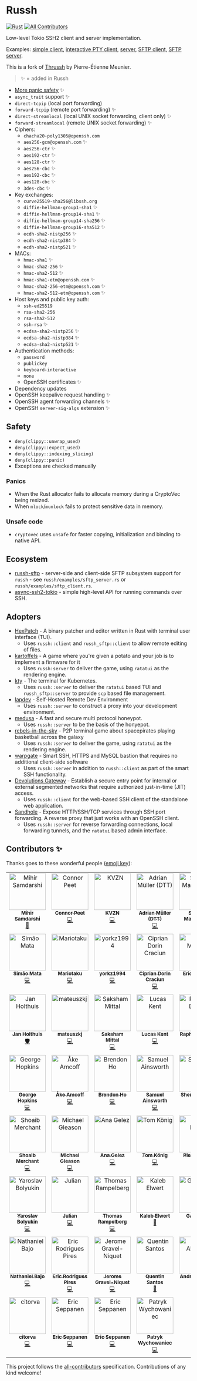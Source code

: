# Russh

[![Rust](https://github.com/warp-tech/russh/actions/workflows/rust.yml/badge.svg)](https://github.com/warp-tech/russh/actions/workflows/rust.yml)  <!-- ALL-CONTRIBUTORS-BADGE:START - Do not remove or modify this section -->
[![All Contributors](https://img.shields.io/badge/all_contributors-53-orange.svg?style=flat-square)](#contributors-)
<!-- ALL-CONTRIBUTORS-BADGE:END -->

Low-level Tokio SSH2 client and server implementation.

Examples: [simple client](russh/examples/client_exec_simple.rs), [interactive PTY client](russh/examples/client_exec_interactive.rs), [server](russh/examples/echoserver.rs), [SFTP client](russh/examples/sftp_client.rs), [SFTP server](russh/examples/sftp_server.rs).

This is a fork of [Thrussh](https://nest.pijul.com/pijul/thrussh) by Pierre-Étienne Meunier.

> ✨ = added in Russh

* [More panic safety](https://github.com/warp-tech/russh#safety) ✨
* `async_trait` support ✨
* `direct-tcpip` (local port forwarding)
* `forward-tcpip` (remote port forwarding) ✨
* `direct-streamlocal` (local UNIX socket forwarding, client only) ✨
* `forward-streamlocal` (remote UNIX socket forwarding) ✨
* Ciphers:
  * `chacha20-poly1305@openssh.com`
  * `aes256-gcm@openssh.com` ✨
  * `aes256-ctr` ✨
  * `aes192-ctr` ✨
  * `aes128-ctr` ✨
  * `aes256-cbc` ✨
  * `aes192-cbc` ✨
  * `aes128-cbc` ✨
  * `3des-cbc` ✨
* Key exchanges:
  * `curve25519-sha256@libssh.org`
  * `diffie-hellman-group1-sha1` ✨
  * `diffie-hellman-group14-sha1` ✨
  * `diffie-hellman-group14-sha256` ✨
  * `diffie-hellman-group16-sha512` ✨
  * `ecdh-sha2-nistp256` ✨
  * `ecdh-sha2-nistp384` ✨
  * `ecdh-sha2-nistp521` ✨
* MACs:
  * `hmac-sha1` ✨
  * `hmac-sha2-256` ✨
  * `hmac-sha2-512` ✨
  * `hmac-sha1-etm@openssh.com` ✨
  * `hmac-sha2-256-etm@openssh.com` ✨
  * `hmac-sha2-512-etm@openssh.com` ✨
* Host keys and public key auth:
  * `ssh-ed25519`
  * `rsa-sha2-256`
  * `rsa-sha2-512`
  * `ssh-rsa` ✨
  * `ecdsa-sha2-nistp256` ✨
  * `ecdsa-sha2-nistp384` ✨
  * `ecdsa-sha2-nistp521` ✨
* Authentication methods:
  * `password`
  * `publickey`
  * `keyboard-interactive`
  * `none`
  * OpenSSH certificates ✨
* Dependency updates
* OpenSSH keepalive request handling ✨
* OpenSSH agent forwarding channels ✨
* OpenSSH `server-sig-algs` extension ✨

## Safety

* `deny(clippy::unwrap_used)`
* `deny(clippy::expect_used)`
* `deny(clippy::indexing_slicing)`
* `deny(clippy::panic)`
* Exceptions are checked manually

### Panics

* When the Rust allocator fails to allocate memory during a CryptoVec being resized.
* When `mlock`/`munlock` fails to protect sensitive data in memory.

### Unsafe code

* `cryptovec` uses `unsafe` for faster copying, initialization and binding to native API.

## Ecosystem

* [russh-sftp](https://crates.io/crates/russh-sftp) - server-side and client-side SFTP subsystem support for `russh` - see `russh/examples/sftp_server.rs` or `russh/examples/sftp_client.rs`.
* [async-ssh2-tokio](https://crates.io/crates/async-ssh2-tokio) - simple high-level API for running commands over SSH.

## Adopters

* [HexPatch](https://github.com/Etto48/HexPatch) - A binary patcher and editor written in Rust with terminal user interface (TUI).
  * Uses `russh::client` and `russh_sftp::client` to allow remote editing of files.
* [kartoffels](https://github.com/Patryk27/kartoffels) - A game where you're given a potato and your job is to implement a firmware for it
  * Uses `russh:server` to deliver the game, using `ratatui` as the rendering engine.
* [kty](https://github.com/grampelberg/kty) - The terminal for Kubernetes.
  * Uses `russh::server` to deliver the `ratatui` based TUI and `russh_sftp::server` to provide `scp` based file management.
* [lapdev](https://github.com/lapce/lapdev) - Self-Hosted Remote Dev Environment
  * Uses `russh::server` to construct a proxy into your development environment.
* [medusa](https://github.com/evilsocket/medusa) - A fast and secure multi protocol honeypot.
  * Uses `russh::server` to be the basis of the honyepot.
* [rebels-in-the-sky](https://github.com/ricott1/rebels-in-the-sky) - P2P terminal game about spacepirates playing basketball across the galaxy
  * Uses `russh::server` to deliver the game, using `ratatui` as the rendering engine.
* [warpgate](https://github.com/warp-tech/warpgate) - Smart SSH, HTTPS and MySQL bastion that requires no additional client-side software
  * Uses `russh::server` in addition to `russh::client` as part of the smart SSH functionality.
* [Devolutions Gateway](https://github.com/Devolutions/devolutions-gateway/) - Establish a secure entry point for internal or external segmented networks that require authorized just-in-time (JIT) access.
  * Uses `russh::client` for the web-based SSH client of the standalone web application.
* [Sandhole](https://github.com/EpicEric/sandhole) - Expose HTTP/SSH/TCP services through SSH port forwarding. A reverse proxy that just works with an OpenSSH client.
  * Uses `russh::server` for reverse forwarding connections, local forwarding tunnels, and the `ratatui` based admin interface.

## Contributors ✨

Thanks goes to these wonderful people ([emoji key](https://allcontributors.org/docs/en/emoji-key)):

<!-- ALL-CONTRIBUTORS-LIST:START - Do not remove or modify this section -->
<!-- prettier-ignore-start -->
<!-- markdownlint-disable -->
<table>
  <tbody>
    <tr>
      <td align="center" valign="top" width="14.28%"><a href="https://github.com/mihirsamdarshi"><img src="https://avatars.githubusercontent.com/u/5462077?v=4?s=100" width="100px;" alt="Mihir Samdarshi"/><br /><sub><b>Mihir Samdarshi</b></sub></a><br /><a href="https://github.com/Eugeny/russh/commits?author=mihirsamdarshi" title="Documentation">📖</a></td>
      <td align="center" valign="top" width="14.28%"><a href="https://peet.io/"><img src="https://avatars.githubusercontent.com/u/2230985?v=4?s=100" width="100px;" alt="Connor Peet"/><br /><sub><b>Connor Peet</b></sub></a><br /><a href="https://github.com/Eugeny/russh/commits?author=connor4312" title="Code">💻</a></td>
      <td align="center" valign="top" width="14.28%"><a href="https://github.com/kvzn"><img src="https://avatars.githubusercontent.com/u/313271?v=4?s=100" width="100px;" alt="KVZN"/><br /><sub><b>KVZN</b></sub></a><br /><a href="https://github.com/Eugeny/russh/commits?author=kvzn" title="Code">💻</a></td>
      <td align="center" valign="top" width="14.28%"><a href="https://www.telekom.de"><img src="https://avatars.githubusercontent.com/u/21334898?v=4?s=100" width="100px;" alt="Adrian Müller (DTT)"/><br /><sub><b>Adrian Müller (DTT)</b></sub></a><br /><a href="https://github.com/Eugeny/russh/commits?author=amtelekom" title="Code">💻</a></td>
      <td align="center" valign="top" width="14.28%"><a href="https://www.evilsocket.net"><img src="https://avatars.githubusercontent.com/u/86922?v=4?s=100" width="100px;" alt="Simone Margaritelli"/><br /><sub><b>Simone Margaritelli</b></sub></a><br /><a href="https://github.com/Eugeny/russh/commits?author=evilsocket" title="Code">💻</a></td>
      <td align="center" valign="top" width="14.28%"><a href="http://joegrund.com"><img src="https://avatars.githubusercontent.com/u/458717?v=4?s=100" width="100px;" alt="Joe Grund"/><br /><sub><b>Joe Grund</b></sub></a><br /><a href="https://github.com/Eugeny/russh/commits?author=jgrund" title="Code">💻</a></td>
      <td align="center" valign="top" width="14.28%"><a href="https://github.com/AspectUnk"><img src="https://avatars.githubusercontent.com/u/59799956?v=4?s=100" width="100px;" alt="AspectUnk"/><br /><sub><b>AspectUnk</b></sub></a><br /><a href="https://github.com/Eugeny/russh/commits?author=AspectUnk" title="Code">💻</a></td>
    </tr>
    <tr>
      <td align="center" valign="top" width="14.28%"><a href="https://0io.eu"><img src="https://avatars.githubusercontent.com/u/203575?v=4?s=100" width="100px;" alt="Simão Mata"/><br /><sub><b>Simão Mata</b></sub></a><br /><a href="https://github.com/Eugeny/russh/commits?author=simao" title="Code">💻</a></td>
      <td align="center" valign="top" width="14.28%"><a href="https://mariotaku.org"><img src="https://avatars.githubusercontent.com/u/830358?v=4?s=100" width="100px;" alt="Mariotaku"/><br /><sub><b>Mariotaku</b></sub></a><br /><a href="https://github.com/Eugeny/russh/commits?author=mariotaku" title="Code">💻</a></td>
      <td align="center" valign="top" width="14.28%"><a href="https://github.com/yorkz1994"><img src="https://avatars.githubusercontent.com/u/16678950?v=4?s=100" width="100px;" alt="yorkz1994"/><br /><sub><b>yorkz1994</b></sub></a><br /><a href="https://github.com/Eugeny/russh/commits?author=yorkz1994" title="Code">💻</a></td>
      <td align="center" valign="top" width="14.28%"><a href="https://volution.ro/"><img src="https://avatars.githubusercontent.com/u/29785?v=4?s=100" width="100px;" alt="Ciprian Dorin Craciun"/><br /><sub><b>Ciprian Dorin Craciun</b></sub></a><br /><a href="https://github.com/Eugeny/russh/commits?author=cipriancraciun" title="Code">💻</a></td>
      <td align="center" valign="top" width="14.28%"><a href="https://github.com/mllken"><img src="https://avatars.githubusercontent.com/u/11590808?v=4?s=100" width="100px;" alt="Eric Milliken"/><br /><sub><b>Eric Milliken</b></sub></a><br /><a href="https://github.com/Eugeny/russh/commits?author=mllken" title="Code">💻</a></td>
      <td align="center" valign="top" width="14.28%"><a href="https://github.com/Swelio"><img src="https://avatars.githubusercontent.com/u/24651896?v=4?s=100" width="100px;" alt="Swelio"/><br /><sub><b>Swelio</b></sub></a><br /><a href="https://github.com/Eugeny/russh/commits?author=Swelio" title="Code">💻</a></td>
      <td align="center" valign="top" width="14.28%"><a href="https://github.com/joshbenz"><img src="https://avatars.githubusercontent.com/u/94999261?v=4?s=100" width="100px;" alt="Joshua Benz"/><br /><sub><b>Joshua Benz</b></sub></a><br /><a href="https://github.com/Eugeny/russh/commits?author=joshbenz" title="Code">💻</a></td>
    </tr>
    <tr>
      <td align="center" valign="top" width="14.28%"><a href="http://homepage.ruhr-uni-bochum.de/Jan.Holthuis/"><img src="https://avatars.githubusercontent.com/u/1834516?v=4?s=100" width="100px;" alt="Jan Holthuis"/><br /><sub><b>Jan Holthuis</b></sub></a><br /><a href="#security-Holzhaus" title="Security">🛡️</a></td>
      <td align="center" valign="top" width="14.28%"><a href="https://github.com/mateuszkj"><img src="https://avatars.githubusercontent.com/u/2494082?v=4?s=100" width="100px;" alt="mateuszkj"/><br /><sub><b>mateuszkj</b></sub></a><br /><a href="https://github.com/Eugeny/russh/commits?author=mateuszkj" title="Code">💻</a></td>
      <td align="center" valign="top" width="14.28%"><a href="https://gotlou.srht.site"><img src="https://avatars.githubusercontent.com/u/23006870?v=4?s=100" width="100px;" alt="Saksham Mittal"/><br /><sub><b>Saksham Mittal</b></sub></a><br /><a href="https://github.com/Eugeny/russh/commits?author=gotlougit" title="Code">💻</a></td>
      <td align="center" valign="top" width="14.28%"><a href="http://canoncollision.com"><img src="https://avatars.githubusercontent.com/u/5120858?v=4?s=100" width="100px;" alt="Lucas Kent"/><br /><sub><b>Lucas Kent</b></sub></a><br /><a href="https://github.com/Eugeny/russh/commits?author=rukai" title="Code">💻</a></td>
      <td align="center" valign="top" width="14.28%"><a href="https://github.com/RDruon"><img src="https://avatars.githubusercontent.com/u/64585623?v=4?s=100" width="100px;" alt="Raphael Druon"/><br /><sub><b>Raphael Druon</b></sub></a><br /><a href="https://github.com/Eugeny/russh/commits?author=RDruon" title="Code">💻</a></td>
      <td align="center" valign="top" width="14.28%"><a href="https://github.com/Nurrl"><img src="https://avatars.githubusercontent.com/u/15341887?v=4?s=100" width="100px;" alt="Maya the bee"/><br /><sub><b>Maya the bee</b></sub></a><br /><a href="https://github.com/Eugeny/russh/commits?author=Nurrl" title="Code">💻</a></td>
      <td align="center" valign="top" width="14.28%"><a href="https://github.com/mmirate"><img src="https://avatars.githubusercontent.com/u/992859?v=4?s=100" width="100px;" alt="Milo Mirate"/><br /><sub><b>Milo Mirate</b></sub></a><br /><a href="https://github.com/Eugeny/russh/commits?author=mmirate" title="Code">💻</a></td>
    </tr>
    <tr>
      <td align="center" valign="top" width="14.28%"><a href="https://github.com/george-hopkins"><img src="https://avatars.githubusercontent.com/u/552590?v=4?s=100" width="100px;" alt="George Hopkins"/><br /><sub><b>George Hopkins</b></sub></a><br /><a href="https://github.com/Eugeny/russh/commits?author=george-hopkins" title="Code">💻</a></td>
      <td align="center" valign="top" width="14.28%"><a href="https://amcoff.net/"><img src="https://avatars.githubusercontent.com/u/17624114?v=4?s=100" width="100px;" alt="Åke Amcoff"/><br /><sub><b>Åke Amcoff</b></sub></a><br /><a href="https://github.com/Eugeny/russh/commits?author=akeamc" title="Code">💻</a></td>
      <td align="center" valign="top" width="14.28%"><a href="http://brendonho.com"><img src="https://avatars.githubusercontent.com/u/12106620?v=4?s=100" width="100px;" alt="Brendon Ho"/><br /><sub><b>Brendon Ho</b></sub></a><br /><a href="https://github.com/Eugeny/russh/commits?author=bho01" title="Code">💻</a></td>
      <td align="center" valign="top" width="14.28%"><a href="http://samlikes.pizza/"><img src="https://avatars.githubusercontent.com/u/226872?v=4?s=100" width="100px;" alt="Samuel Ainsworth"/><br /><sub><b>Samuel Ainsworth</b></sub></a><br /><a href="https://github.com/Eugeny/russh/commits?author=samuela" title="Code">💻</a></td>
      <td align="center" valign="top" width="14.28%"><a href="https://github.com/Sherlock-Holo"><img src="https://avatars.githubusercontent.com/u/10096425?v=4?s=100" width="100px;" alt="Sherlock Holo"/><br /><sub><b>Sherlock Holo</b></sub></a><br /><a href="https://github.com/Eugeny/russh/commits?author=sherlock-holo" title="Code">💻</a></td>
      <td align="center" valign="top" width="14.28%"><a href="https://github.com/ricott1"><img src="https://avatars.githubusercontent.com/u/16502243?v=4?s=100" width="100px;" alt="Alessandro Ricottone"/><br /><sub><b>Alessandro Ricottone</b></sub></a><br /><a href="https://github.com/Eugeny/russh/commits?author=ricott1" title="Code">💻</a></td>
      <td align="center" valign="top" width="14.28%"><a href="https://github.com/T0b1-iOS"><img src="https://avatars.githubusercontent.com/u/15174814?v=4?s=100" width="100px;" alt="T0b1-iOS"/><br /><sub><b>T0b1-iOS</b></sub></a><br /><a href="https://github.com/Eugeny/russh/commits?author=T0b1-iOS" title="Code">💻</a></td>
    </tr>
    <tr>
      <td align="center" valign="top" width="14.28%"><a href="https://mecha.so"><img src="https://avatars.githubusercontent.com/u/4598631?v=4?s=100" width="100px;" alt="Shoaib Merchant"/><br /><sub><b>Shoaib Merchant</b></sub></a><br /><a href="https://github.com/Eugeny/russh/commits?author=shoaibmerchant" title="Code">💻</a></td>
      <td align="center" valign="top" width="14.28%"><a href="https://github.com/gleason-m"><img src="https://avatars.githubusercontent.com/u/86493344?v=4?s=100" width="100px;" alt="Michael Gleason"/><br /><sub><b>Michael Gleason</b></sub></a><br /><a href="https://github.com/Eugeny/russh/commits?author=gleason-m" title="Code">💻</a></td>
      <td align="center" valign="top" width="14.28%"><a href="https://ana.gelez.xyz"><img src="https://avatars.githubusercontent.com/u/16254623?v=4?s=100" width="100px;" alt="Ana Gelez"/><br /><sub><b>Ana Gelez</b></sub></a><br /><a href="https://github.com/Eugeny/russh/commits?author=elegaanz" title="Code">💻</a></td>
      <td align="center" valign="top" width="14.28%"><a href="https://github.com/tomknig"><img src="https://avatars.githubusercontent.com/u/3586316?v=4?s=100" width="100px;" alt="Tom König"/><br /><sub><b>Tom König</b></sub></a><br /><a href="https://github.com/Eugeny/russh/commits?author=tomknig" title="Code">💻</a></td>
      <td align="center" valign="top" width="14.28%"><a href="https://www.legaltile.com/"><img src="https://avatars.githubusercontent.com/u/45085843?v=4?s=100" width="100px;" alt="Pierre Barre"/><br /><sub><b>Pierre Barre</b></sub></a><br /><a href="https://github.com/Eugeny/russh/commits?author=Barre" title="Code">💻</a></td>
      <td align="center" valign="top" width="14.28%"><a href="http://skutnik.page"><img src="https://avatars.githubusercontent.com/u/22240065?v=4?s=100" width="100px;" alt="Jean-Baptiste Skutnik"/><br /><sub><b>Jean-Baptiste Skutnik</b></sub></a><br /><a href="https://github.com/Eugeny/russh/commits?author=spoutn1k" title="Code">💻</a></td>
      <td align="center" valign="top" width="14.28%"><a href="http://blog.packetsource.net/"><img src="https://avatars.githubusercontent.com/u/6276475?v=4?s=100" width="100px;" alt="Adam Chappell"/><br /><sub><b>Adam Chappell</b></sub></a><br /><a href="https://github.com/Eugeny/russh/commits?author=packetsource" title="Code">💻</a></td>
    </tr>
    <tr>
      <td align="center" valign="top" width="14.28%"><a href="https://github.com/CertainLach"><img src="https://avatars.githubusercontent.com/u/6235312?v=4?s=100" width="100px;" alt="Yaroslav Bolyukin"/><br /><sub><b>Yaroslav Bolyukin</b></sub></a><br /><a href="https://github.com/Eugeny/russh/commits?author=CertainLach" title="Code">💻</a></td>
      <td align="center" valign="top" width="14.28%"><a href="http://www.systemscape.de"><img src="https://avatars.githubusercontent.com/u/20155974?v=4?s=100" width="100px;" alt="Julian"/><br /><sub><b>Julian</b></sub></a><br /><a href="https://github.com/Eugeny/russh/commits?author=JuliDi" title="Code">💻</a></td>
      <td align="center" valign="top" width="14.28%"><a href="http://saunter.org"><img src="https://avatars.githubusercontent.com/u/47992?v=4?s=100" width="100px;" alt="Thomas Rampelberg"/><br /><sub><b>Thomas Rampelberg</b></sub></a><br /><a href="https://github.com/Eugeny/russh/commits?author=grampelberg" title="Code">💻</a></td>
      <td align="center" valign="top" width="14.28%"><a href="https://belak.io"><img src="https://avatars.githubusercontent.com/u/107097?v=4?s=100" width="100px;" alt="Kaleb Elwert"/><br /><sub><b>Kaleb Elwert</b></sub></a><br /><a href="https://github.com/Eugeny/russh/commits?author=belak" title="Documentation">📖</a></td>
      <td align="center" valign="top" width="14.28%"><a href="https://garyguo.net"><img src="https://avatars.githubusercontent.com/u/4065244?v=4?s=100" width="100px;" alt="Gary Guo"/><br /><sub><b>Gary Guo</b></sub></a><br /><a href="https://github.com/Eugeny/russh/commits?author=nbdd0121" title="Code">💻</a></td>
      <td align="center" valign="top" width="14.28%"><a href="https://github.com/irvingoujAtDevolution"><img src="https://avatars.githubusercontent.com/u/139169536?v=4?s=100" width="100px;" alt="irvingouj @ Devolutions"/><br /><sub><b>irvingouj @ Devolutions</b></sub></a><br /><a href="https://github.com/Eugeny/russh/commits?author=irvingoujAtDevolution" title="Code">💻</a></td>
      <td align="center" valign="top" width="14.28%"><a href="http://tonipeter.de"><img src="https://avatars.githubusercontent.com/u/4614215?v=4?s=100" width="100px;" alt="Toni Peter"/><br /><sub><b>Toni Peter</b></sub></a><br /><a href="https://github.com/Eugeny/russh/commits?author=Tehforsch" title="Code">💻</a></td>
    </tr>
    <tr>
      <td align="center" valign="top" width="14.28%"><a href="https://github.com/Nathy-bajo"><img src="https://avatars.githubusercontent.com/u/73991674?v=4?s=100" width="100px;" alt="Nathaniel Bajo"/><br /><sub><b>Nathaniel Bajo</b></sub></a><br /><a href="https://github.com/Eugeny/russh/commits?author=Nathy-bajo" title="Code">💻</a></td>
      <td align="center" valign="top" width="14.28%"><a href="https://eric.dev.br"><img src="https://avatars.githubusercontent.com/u/3129194?v=4?s=100" width="100px;" alt="Eric Rodrigues Pires"/><br /><sub><b>Eric Rodrigues Pires</b></sub></a><br /><a href="https://github.com/Eugeny/russh/commits?author=EpicEric" title="Code">💻</a></td>
      <td align="center" valign="top" width="14.28%"><a href="http://www.fly.io"><img src="https://avatars.githubusercontent.com/u/43325?v=4?s=100" width="100px;" alt="Jerome Gravel-Niquet"/><br /><sub><b>Jerome Gravel-Niquet</b></sub></a><br /><a href="https://github.com/Eugeny/russh/commits?author=jeromegn" title="Code">💻</a></td>
      <td align="center" valign="top" width="14.28%"><a href="https://qsantos.fr/"><img src="https://avatars.githubusercontent.com/u/8493765?v=4?s=100" width="100px;" alt="Quentin Santos"/><br /><sub><b>Quentin Santos</b></sub></a><br /><a href="https://github.com/Eugeny/russh/commits?author=qsantos" title="Documentation">📖</a></td>
      <td align="center" valign="top" width="14.28%"><a href="https://github.com/ogedei-khan"><img src="https://avatars.githubusercontent.com/u/181673956?v=4?s=100" width="100px;" alt="André Almeida"/><br /><sub><b>André Almeida</b></sub></a><br /><a href="https://github.com/Eugeny/russh/commits?author=ogedei-khan" title="Code">💻</a></td>
      <td align="center" valign="top" width="14.28%"><a href="https://github.com/snaggen"><img src="https://avatars.githubusercontent.com/u/6420639?v=4?s=100" width="100px;" alt="Mattias Eriksson"/><br /><sub><b>Mattias Eriksson</b></sub></a><br /><a href="https://github.com/Eugeny/russh/commits?author=snaggen" title="Code">💻</a></td>
      <td align="center" valign="top" width="14.28%"><a href="http://joshka.net"><img src="https://avatars.githubusercontent.com/u/381361?v=4?s=100" width="100px;" alt="Josh McKinney"/><br /><sub><b>Josh McKinney</b></sub></a><br /><a href="https://github.com/Eugeny/russh/commits?author=joshka" title="Code">💻</a></td>
    </tr>
    <tr>
      <td align="center" valign="top" width="14.28%"><a href="https://citorva.fr/"><img src="https://avatars.githubusercontent.com/u/16229435?v=4?s=100" width="100px;" alt="citorva"/><br /><sub><b>citorva</b></sub></a><br /><a href="https://github.com/Eugeny/russh/commits?author=citorva" title="Code">💻</a></td>
      <td align="center" valign="top" width="14.28%"><a href="https://github.com/eric-seppanen"><img src="https://avatars.githubusercontent.com/u/109770420?v=4?s=100" width="100px;" alt="Eric Seppanen"/><br /><sub><b>Eric Seppanen</b></sub></a><br /><a href="https://github.com/Eugeny/russh/commits?author=eric-seppanen" title="Code">💻</a></td>
      <td align="center" valign="top" width="14.28%"><a href="https://codeandbitters.com/"><img src="https://avatars.githubusercontent.com/u/36317762?v=4?s=100" width="100px;" alt="Eric Seppanen"/><br /><sub><b>Eric Seppanen</b></sub></a><br /><a href="https://github.com/Eugeny/russh/commits?author=ericseppanen" title="Code">💻</a></td>
      <td align="center" valign="top" width="14.28%"><a href="https://pwy.io"><img src="https://avatars.githubusercontent.com/u/3395477?v=4?s=100" width="100px;" alt="Patryk Wychowaniec"/><br /><sub><b>Patryk Wychowaniec</b></sub></a><br /><a href="https://github.com/Eugeny/russh/commits?author=Patryk27" title="Code">💻</a></td>
    </tr>
  </tbody>
</table>

<!-- markdownlint-restore -->
<!-- prettier-ignore-end -->

<!-- ALL-CONTRIBUTORS-LIST:END -->

This project follows the [all-contributors](https://github.com/all-contributors/all-contributors) specification. Contributions of any kind welcome!
